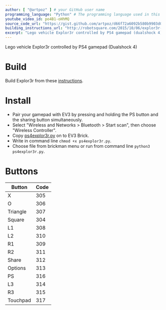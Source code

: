 ```yaml
---
author: [ "@artpoz" ] # your GitHub user name
programming_language: "Python" # The programming language used in this project
youtube_video_id: po4B1-oHhMQ
source_code_url: "https://gist.github.com/artpoz/d66f72a6092b580b9903d088dd6d1262" # Provide a link to your code
building_instructions_url: "http://robotsquare.com/2015/10/06/explor3r-building-instructions/"
excerpt: "Lego vehicle Explor3r controlled by PS4 gamepad (dualshock 4)"
---
```


Lego vehicle Explor3r controlled by PS4 gamepad (Dualshock 4)

# Build

Build Explor3r from these [instructions](http://robotsquare.com/2015/10/06/explor3r-building-instructions/).

# Install

- Pair your gamepad with EV3 by pressing and holding the PS button and the sharing button simultaneously.
- Select "Wireless and Networks > Bluetooth > Start scan", then choose "Wireless Controller".
- Copy [ps4explor3r.py](https://gist.github.com/artpoz/d66f72a6092b580b9903d088dd6d1262) on to EV3 Brick.
- Write in command line `chmod +x ps4explor3r.py`.
- Choose file from brickman menu or run from command line `python3 ps4explor3r.py`.

# Buttons

|Button|Code|
|--|--|
|X|305|
|O|306|
|Triangle|307|
|Square|304|
|L1|308|
|L2|310|
|R1|309|
|R2|311|
|Share|312|
|Options|313|
|PS|316|
|L3|314|
|R3|315|
|Touchpad|317|
